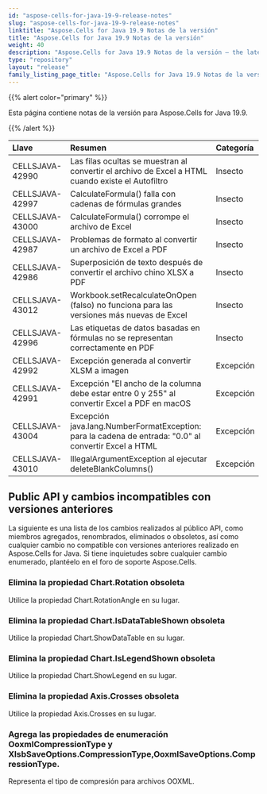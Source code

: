```yaml
---
id: "aspose-cells-for-java-19-9-release-notes"
slug: "aspose-cells-for-java-19-9-release-notes"
linktitle: "Aspose.Cells for Java 19.9 Notas de la versión"
title: "Aspose.Cells for Java 19.9 Notas de la versión"
weight: 40
description: "Aspose.Cells for Java 19.9 Notas de la versión – the latest updates and fixes."
type: "repository"
layout: "release"
family_listing_page_title: "Aspose.Cells for Java 19.9 Notas de la versión"
---
```

{{% alert color="primary" %}} 

Esta página contiene notas de la versión para Aspose.Cells for Java 19.9.

{{% /alert %}} 

|**Llave**|**Resumen**|**Categoría**|
|:- |:- |:- |
|CELLSJAVA-42990|Las filas ocultas se muestran al convertir el archivo de Excel a HTML cuando existe el Autofiltro|Insecto|
|CELLSJAVA-42997|CalculateFormula() falla con cadenas de fórmulas grandes|Insecto|
|CELLSJAVA-43000|CalculateFormula() corrompe el archivo de Excel|Insecto|
|CELLSJAVA-42987|Problemas de formato al convertir un archivo de Excel a PDF|Insecto|
|CELLSJAVA-42986|Superposición de texto después de convertir el archivo chino XLSX a PDF|Insecto|
|CELLSJAVA-43012|Workbook.setRecalculateOnOpen (falso) no funciona para las versiones más nuevas de Excel|Insecto|
|CELLSJAVA-42996|Las etiquetas de datos basadas en fórmulas no se representan correctamente en PDF|Insecto|
|CELLSJAVA-42992|Excepción generada al convertir XLSM a imagen|Excepción|
|CELLSJAVA-42991|Excepción "El ancho de la columna debe estar entre 0 y 255" al convertir Excel a PDF en macOS|Excepción|
|CELLSJAVA-43004|Excepción java.lang.NumberFormatException: para la cadena de entrada: "0.0" al convertir Excel a HTML|Excepción|
|CELLSJAVA-43010|IllegalArgumentException al ejecutar deleteBlankColumns()|Excepción|

## **Public API y cambios incompatibles con versiones anteriores**
La siguiente es una lista de los cambios realizados al público API, como miembros agregados, renombrados, eliminados o obsoletos, así como cualquier cambio no compatible con versiones anteriores realizado en Aspose.Cells for Java. Si tiene inquietudes sobre cualquier cambio enumerado, plantéelo en el foro de soporte Aspose.Cells.
### **Elimina la propiedad Chart.Rotation obsoleta**
Utilice la propiedad Chart.RotationAngle en su lugar.
### **Elimina la propiedad Chart.IsDataTableShown obsoleta**
Utilice la propiedad Chart.ShowDataTable en su lugar.
### **Elimina la propiedad Chart.IsLegendShown obsoleta**
Utilice la propiedad Chart.ShowLegend en su lugar.
### **Elimina la propiedad Axis.Crosses obsoleta**
Utilice la propiedad Axis.Crosses en su lugar.
### **Agrega las propiedades de enumeración OoxmlCompressionType y XlsbSaveOptions.CompressionType,OoxmlSaveOptions.CompressionType.**
Representa el tipo de compresión para archivos OOXML.
